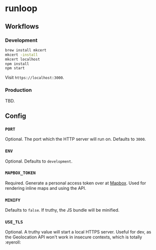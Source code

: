 # runloop

## Workflows

### Development

```bash
brew install mkcert
mkcert -install
mkcert localhost
npm install
npm start
```

Visit `https://localhost:3000`.

### Production

TBD.

## Config

### `PORT`

Optional. The port which the HTTP server will run on. Defaults to `3000`.

### `ENV`

Optional. Defaults to `development`.

### `MAPBOX_TOKEN`

Required. Generate a personal access token over at [Mapbox](http://mapbox.com). Used for rendering inline maps and using the API.

### `MINIFY`

Defaults to `false`. If truthy, the JS bundle will be minified.

### `USE_TLS`

Optional. A truthy value will start a local HTTPS server. Useful for dev, as the Geolocation API won't work in insecure contexts, which is totally :eyeroll: